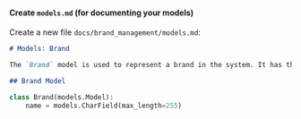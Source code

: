 
#### **Create `models.md`** (for documenting your models)

Create a new file `docs/brand_management/models.md`:

```markdown
# Models: Brand

The `Brand` model is used to represent a brand in the system. It has the following fields:

## Brand Model
```
```python
class Brand(models.Model):
    name = models.CharField(max_length=255)
```
